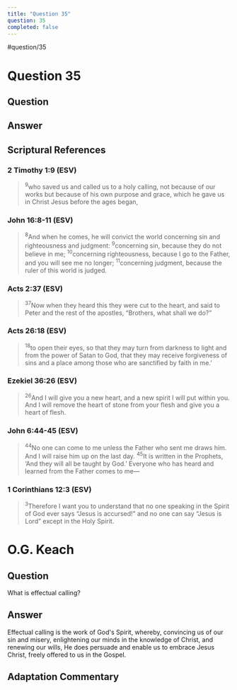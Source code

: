 ```yaml
---
title: "Question 35"
question: 35
completed: false
---
```

#question/35
# Question 35

## Question


## Answer


## Scriptural References
### 2 Timothy 1:9 (ESV)
> <sup>9</sup>who saved us and called us to a holy calling, not because of our works but because of his own purpose and grace, which he gave us in Christ Jesus before the ages began,

### John 16:8-11 (ESV)
> <sup>8</sup>And when he comes, he will convict the world concerning sin and righteousness and judgment:
> <sup>9</sup>concerning sin, because they do not believe in me;
> <sup>10</sup>concerning righteousness, because I go to the Father, and you will see me no longer;
> <sup>11</sup>concerning judgment, because the ruler of this world is judged.

### Acts 2:37 (ESV)
> <sup>37</sup>Now when they heard this they were cut to the heart, and said to Peter and the rest of the apostles, “Brothers, what shall we do?”

### Acts 26:18 (ESV)
> <sup>18</sup>to open their eyes, so that they may turn from darkness to light and from the power of Satan to God, that they may receive forgiveness of sins and a place among those who are sanctified by faith in me.’

### Ezekiel 36:26 (ESV)
> <sup>26</sup>And I will give you a new heart, and a new spirit I will put within you. And I will remove the heart of stone from your flesh and give you a heart of flesh.

### John 6:44-45 (ESV)
> <sup>44</sup>No one can come to me unless the Father who sent me draws him. And I will raise him up on the last day.
> <sup>45</sup>It is written in the Prophets, ‘And they will all be taught by God.’ Everyone who has heard and learned from the Father comes to me—

### 1 Corinthians 12:3 (ESV)
> <sup>3</sup>Therefore I want you to understand that no one speaking in the Spirit of God ever says “Jesus is accursed!” and no one can say “Jesus is Lord” except in the Holy Spirit.

# O.G. Keach
## Question
What is effectual calling?

## Answer
Effectual calling is the work of God's Spirit, whereby, convincing us of our sin and misery, enlightening our minds in the knowledge of Christ, and renewing our wills, He does persuade and enable us to embrace Jesus Christ, freely offered to us in the Gospel.

## Adaptation Commentary
